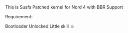 This is Susfs Patched kernel for Nord 4 with BBR Support

Requirement:

Bootloader Unlocked
Little skill ☺️

